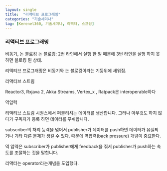 ```yaml
---
layout: single
title:  "리액티브 프로그래밍"
categories: "기술세미나"
tag: [Kerenel360, 기술세미나, 리액터, 스프링]
---
```



### 리액티브 프로그래밍

비동기, 논 블로킹
논 블로킹: 2번 라인에서 실행 한 일 때문에 3번 라인을 실행 하지 못하면 블로킹 된 상태.

리액티브 프로그래밍은 비동기와 논 블로킹이라는 기둥위에 새워짐.

리액티브 스트림

Reactor3, Rxjava 2, Akka Streams, Vertex_x , Ratpack은 interoperable하다

역압력

리액티브 스트림 시퀀스에서 퍼블리셔는 데이터를 생산합니다. 그러나 아무것도 하지 않다가 구독자가 등록 하면 데이터를 푸쉬합니다.

subscriber의 처리 능력을 넘어서 publisher가 데이터를 push하면 데이터가 유실되거나 기타 다른 문제가 생길 수 있다. 때문에 역압력(back pressure) 개념이 중요한다.

역 압력은 subscriber가 publisher에게 feedback을 줘서 publisher가 push하는 속도를 조절하는 것을 말합니다.

리액터는 operator라는개념을 도입했다.
